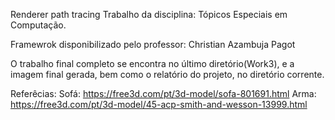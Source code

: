 Renderer path tracing
Trabalho da disciplina: Tópicos Especiais em Computação.

Framewrok disponibilizado pelo professor: Christian Azambuja Pagot

O trabalho final completo se encontra no último diretório(Work3),
e a imagem final gerada, bem como o relatório do projeto, no diretório
corrente.

Referêcias:
Sofá: https://free3d.com/pt/3d-model/sofa-801691.html
Arma: https://free3d.com/pt/3d-model/45-acp-smith-and-wesson-13999.html

